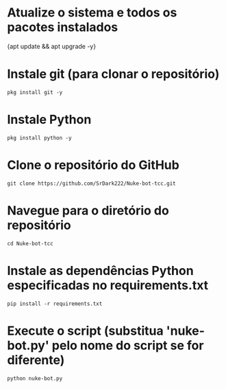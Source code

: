 # Atualize o sistema e todos os pacotes instalados
{apt update && apt upgrade -y}

# Instale git (para clonar o repositório)
```pkg install git -y```

# Instale Python
```pkg install python -y```

# Clone o repositório do GitHub
```git clone https://github.com/SrDark222/Nuke-bot-tcc.git```

# Navegue para o diretório do repositório
```cd Nuke-bot-tcc```

# Instale as dependências Python especificadas no requirements.txt
```pip install -r requirements.txt```

# Execute o script (substitua 'nuke-bot.py' pelo nome do script se for diferente)
```python nuke-bot.py```
